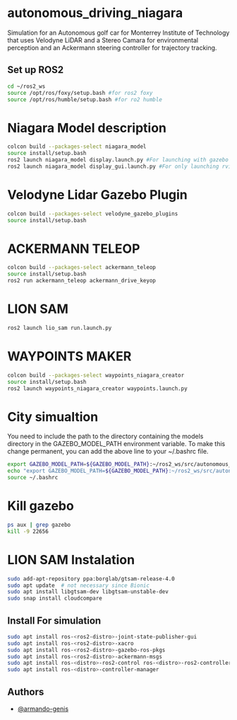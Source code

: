 # autonomous_driving_niagara
Simulation for an Autonomous golf car for Monterrey Institute of Technology that uses Velodyne LiDAR and a Stereo Camara for environmental perception and an Ackermann steering controller for trajectory tracking.

 ## Set up ROS2
```bash
cd ~/ros2_ws
source /opt/ros/foxy/setup.bash #for ros2 foxy
source /opt/ros/humble/setup.bash #for ro2 humble
```

# Niagara Model description
```bash
colcon build --packages-select niagara_model
source install/setup.bash
ros2 launch niagara_model display.launch.py #For launching with gazebo and rviz
ros2 launch niagara_model display_gui.launch.py #For only launching rviz
```

# Velodyne Lidar Gazebo Plugin
```bash
colcon build --packages-select velodyne_gazebo_plugins
source install/setup.bash
```

# ACKERMANN TELEOP
```bash
colcon build --packages-select ackermann_teleop
source install/setup.bash
ros2 run ackermann_teleop ackermann_drive_keyop
```

# LION SAM
```bash
ros2 launch lio_sam run.launch.py
```

# WAYPOINTS MAKER
```bash
colcon build --packages-select waypoints_niagara_creator
source install/setup.bash
ros2 launch waypoints_niagara_creator waypoints.launch.py
```


# City simualtion
You need to include the path to the directory containing the models directory in the GAZEBO_MODEL_PATH environment variable. To make this change permanent, you can add the above line to your ~/.bashrc file. 
```bash
export GAZEBO_MODEL_PATH=${GAZEBO_MODEL_PATH}:~/ros2_ws/src/autonomous_driving_niagara/city_simulation
echo "export GAZEBO_MODEL_PATH=${GAZEBO_MODEL_PATH}:~/ros2_ws/src/autonomous_driving_niagara/city_simulation" >> ~/.bashrc
source ~/.bashrc
```

# Kill gazebo
```bash
ps aux | grep gazebo
kill -9 22656
```



# LION SAM Instalation
```bash
sudo add-apt-repository ppa:borglab/gtsam-release-4.0
sudo apt update  # not necessary since Bionic
sudo apt install libgtsam-dev libgtsam-unstable-dev
sudo snap install cloudcompare
```

## Install For simulation
```bash
sudo apt install ros-<ros2-distro>-joint-state-publisher-gui
sudo apt install ros-<ros2-distro>-xacro
sudo apt install ros-<ros2-distro>-gazebo-ros-pkgs
sudo apt install ros-<ros2-distro>-ackermann-msgs
sudo apt install ros-<distro>-ros2-control ros-<distro>-ros2-controllers
sudo apt install ros-<distro>-controller-manager

```

## Authors

- [@armando-genis](https://github.com/armando-genis)

